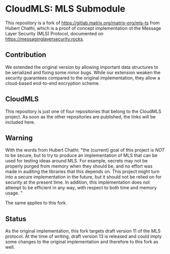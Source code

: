 # CloudMLS: MLS Submodule
This repository is a fork of https://gitlab.matrix.org/matrix-org/mls-ts from Hubert Chathi,
which is a proof of concept implementation ot the Message Layer Security (MLS) Protocol, documented
on https://messaginglayersecurity.rocks.

## Contribution
We extended the original version by allowing important data structures to be serialized and
fixing some minor bugs. While our extension weaken the security guarantees compared to the 
original implementation, they allow a cloud-based end-to-end encryption scheme.

## CloudMLS
This repository is just one of four repositories that belong to the CloudMLS project. As soon
as the other repositories are published, the links will be included here.

## Warning
With the words from Hubert Chathi: 
"the (current) goal of this project is *NOT* to be secure, but to
try to produce an implementation of MLS that can be used for testing ideas
around MLS.  For example, secrets may not be properly purged from memory when
they should be, and no effort was made in auditing the libraries that this
depends on.
This project might turn into a secure implementation in the future, but it
should not be relied on for security at the present time.
In addition, this implementation does not attempt to be efficient in any way,
with respect to both time and memory usage.
"

The same applies to this fork. 

## Status
As the original implementation, this fork targets draft version 11 of the MLS protocol.
At the time of writing, draft version 13 is released and could imply some changes to
the original implementation and therefore to this fork as well.
